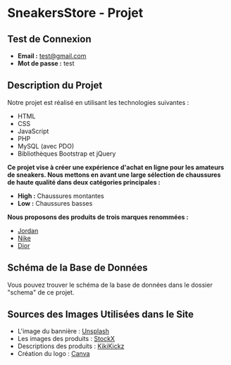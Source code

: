 # SneakersStore - Projet

## Test de Connexion
- **Email :** test@gmail.com
- **Mot de passe :** test

## Description du Projet
Notre projet est réalisé en utilisant les technologies suivantes :
- HTML
- CSS
- JavaScript
- PHP
- MySQL (avec PDO)
- Bibliothèques Bootstrap et jQuery

**Ce projet vise à créer une expérience d'achat en ligne pour les amateurs de sneakers. Nous mettons en avant une large sélection de chaussures de haute qualité dans deux catégories principales :**
- **High :** Chaussures montantes
- **Low :** Chaussures basses

**Nous proposons des produits de trois marques renommées :**
- [Jordan](https://www.jordan.com)
- [Nike](https://www.nike.com)
- [Dior](https://www.dior.com)

## Schéma de la Base de Données
Vous pouvez trouver le schéma de la base de données dans le dossier "schema" de ce projet.

## Sources des Images Utilisées dans le Site
- L'image du bannière : [Unsplash](https://unsplash.com/)
- Les images des produits : [StockX](https://stockx.com/)
- Descriptions des produits : [KikiKickz](https://kikikickz.com)
- Création du logo : [Canva](https://www.canva.com)
